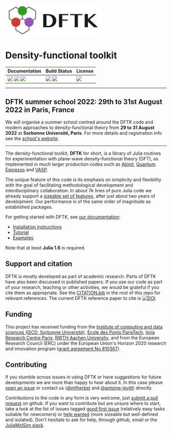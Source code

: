 <img src="https://raw.githubusercontent.com/JuliaMolSim/DFTK.jl/master/docs/logo/DFTK_750x250.png" alt="dftk logo" height="100px" />

# Density-functional toolkit

| **Documentation**                                                                 | **Build Status**                                |  **License**                     |
|:--------------------------------------------------------------------------------- |:----------------------------------------------- |:-------------------------------- |
| [![][docs-img]][docs-url] [![][ddocs-img]][ddocs-url] [![][slack-img]][slack-url] | [![][ci-img]][ci-url] [![][ccov-img]][ccov-url] | [![][license-img]][license-url]  |

[ddocs-img]: https://img.shields.io/badge/docs-dev-blue.svg
[ddocs-url]: https://docs.dftk.org/dev

[docs-img]: https://img.shields.io/badge/docs-stable-blue.svg
[docs-url]: https://docs.dftk.org/stable

[slack-img]: https://img.shields.io/badge/chat-on_slack-808493.svg?logo=slack
[slack-url]: https://join.slack.com/t/juliamolsim/shared_invite/zt-tc060co0-HgiKApazzsQzBHDlQ58A7g

[ci-img]: https://github.com/JuliaMolSim/DFTK.jl/workflows/CI/badge.svg?branch=master&event=push
[ci-url]: https://github.com/JuliaMolSim/DFTK.jl/actions

[ccov-img]: https://codecov.io/gh/JuliaMolSim/DFTK.jl/branch/master/graph/badge.svg?token=A23M0VZ8PQ
[ccov-url]: https://codecov.io/gh/JuliaMolSim/DFTK.jl

[license-img]: https://img.shields.io/github/license/JuliaMolSim/DFTK.jl.svg?maxAge=2592000
[license-url]: https://github.com/JuliaMolSim/DFTK.jl/blob/master/LICENSE

-----------

## **DFTK summer school 2022: 29th to 31st August 2022 in Paris, France**

We will organise a summer school centred around the DFTK code
and modern approaches to density-functional theory
from **29 to 31 August 2022** at **Sorbonne Université, Paris**.
For more details and registration info see the [school's website](https://school2022.dftk.org).

-----------


The density-functional toolkit, **DFTK** for short, is a library of
Julia routines for experimentation with plane-wave
density-functional theory (DFT), as implemented in much larger
production codes such as [Abinit](https://www.abinit.org/),
[Quantum Espresso](http://quantum-espresso.org/) and
[VASP](https://www.vasp.at/).

The unique feature of this code is its emphasis on simplicity and flexibility
with the goal of facilitating methodological development and
interdisciplinary collaboration.
In about 7k lines of pure Julia code we already support a
[sizeable set of features](https://docs.dftk.org/stable/index.html#package-features-1),
after just about two years of development.
Our performance is of the same order of magnitude as established packages.

For getting started with DFTK, see [our documentation](https://docs.dftk.org):
- [Installation instructions](https://docs.dftk.org/stable/guide/installation/)
- [Tutorial](https://docs.dftk.org/stable/guide/tutorial/)
- [Examples](https://docs.dftk.org/stable/#example-index-1)

Note that at least **Julia 1.6** is required.

## Support and citation
DFTK is mostly developed as part of academic research.
Parts of DFTK have also been discussed in published papers.
If you use our code as part of your research, teaching or other activities,
we would be grateful if you cite them as appropriate.
See the [CITATION.bib](CITATION.bib) in the root of this repo for relevant references.
The current DFTK reference paper to cite is
[![DOI](https://img.shields.io/badge/DOI-10.21105/jcon.00069-blue)](https://doi.org/10.21105/jcon.00069).

## Funding
This project has received funding from
the [Institute of computing and data sciences (ISCD, Sorbonne Université)](https://iscd.sorbonne-universite.fr/),
[École des Ponts ParisTech](https://enpc.fr), [Inria Research Centre Paris](https://www.inria.fr/fr/centre-inria-de-paris),
[RWTH Aachen University](https://rwth-aachen.de/),
and from the European Research Council (ERC) under the European Union's Horizon 2020 research and
innovation program ([grant agreement No 810367](https://cordis.europa.eu/project/id/810367)).

## Contributing
If you stumble across issues in using DFTK
or have suggestions for future developments
we are more than happy to hear about it.
In this case please [open an issue](https://github.com/JuliaMolSim/DFTK.jl/issues)
or contact us ([@mfherbst](https://github.com/mfherbst)
and [@antoine-levitt](https://github.com/antoine-levitt)) directly.

Contributions to the code in any form is very welcome,
just [submit a pull request](https://github.com/JuliaMolSim/DFTK.jl/pulls)
on github. If you want to contribute but are unsure where to start, take a look
at the list of issues tagged [good first issue](https://github.com/JuliaMolSim/DFTK.jl/issues?q=is%3Aissue+is%3Aopen+label%3A%22good+first+issue%22)
(relatively easy tasks suitable for newcomers) or [help wanted](https://github.com/JuliaMolSim/DFTK.jl/issues?q=is%3Aissue+is%3Aopen+label%3A%22help+wanted%22)
(more sizeable but well-defined and isolated).
Don't hesitate to ask for help, through github, email or the [JuliaMolSim slack][slack-url].
